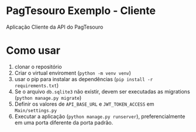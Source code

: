 # PagTesouro Exemplo - Cliente

Aplicação Cliente da API do PagTesouro

# Como usar

1. clonar o repositório
2. Criar o virtual enviroment (`python -m venv venv`)
3. usar o pip para instalar as dependências (`pip install -r requirements.txt`)
4. Se o arquivo `db.sqlite3` não existir, devem ser executadas as migrations (`python manage.py migrate`)
5. Definir os valores de `API_BASE_URL` e `JWT_TOKEN_ACCESS` em `Main/settings.py`
6. Executar a aplicação (`python manage.py runserver`), preferencialmente em uma porta diferente da porta padrão.
